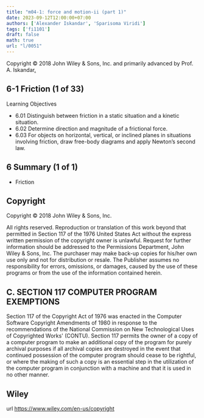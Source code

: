 ```yaml
---
title: "m04-1: force and motion-ii (part 1)"
date: 2023-09-12T12:00:00+07:00
authors: ['Alexander Iskandar', 'Sparisoma Viridi']
tags: ['fi1101']
draft: false
math: true
url: "l/0051"
---
```

Copyright © 2018 John Wiley & Sons, Inc. and primarily advanced by Prof. A. Iskandar[.](https://cdn-edunex.itb.ac.id/52940-Elementary-Physics-IA/190863-Gaya-dan-gerak-II/1693967560018_Handout-FI1101-Module_04-1---ch06a.pdf)


## 6-1 Friction (1 of 33)
Learning Objectives
+ 6.01 Distinguish between friction in a static situation and a kinetic situation.
+ 6.02 Determine direction and magnitude of a frictional force.
+ 6.03 For objects on horizontal, vertical, or inclined planes in situations involving friction, draw free-body diagrams and apply Newton’s second law.


## 6 Summary (1 of 1)
+ Friction


## Copyright
Copyright © 2018 John Wiley & Sons, Inc.

All rights reserved. Reproduction or translation of this work beyond that permitted in Section 117 of the 1976 United States Act without the express written permission of the copyright owner is unlawful. Request for further information should be addressed to the Permissions Department, John Wiley & Sons, Inc. The purchaser may make back-up copies for his/her own use only and not for distribution or resale. The Publisher assumes no responsibility for errors, omissions, or damages, caused by the use of these programs or from the use of the information contained herein.


## C. SECTION 117 COMPUTER PROGRAM EXEMPTIONS
Section 117 of the Copyright Act of 1976 was enacted in the Computer Software Copyright Amendments of 1980 in response to the recommendations of the National Commission on New Technological Uses of Copyrighted Works' (CONTU). Section 117 permits the owner of a copy of a computer program to make an additional copy of the program for purely archival purposes if all archival copies are destroyed in the event that continued possession of the computer program should cease to be rightful, or where the making of such a copy is an essential step in the utilization of the computer program in conjunction with a machine and that it is used in no other manner.


## Wiley
url https://www.wiley.com/en-us/copyright